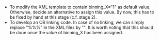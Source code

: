 - To modify the XML template to contain binning_X="1" as default value.
  Otherwise, decide an alternative to assign this value. By now, this has to be
  fixed by hand at this stage (c.f. stage 2).
- To develop an OB linking code. In case of no linking, we can simply replace
  "%%%" in the XML files by "". It is worth noting that this should be done once
  the value of binning_X has been assigned.

